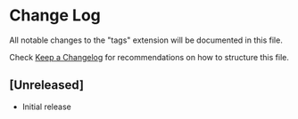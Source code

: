 # Change Log

All notable changes to the "tags" extension will be documented in this file.

Check [Keep a Changelog](http://keepachangelog.com/) for recommendations on how to structure this file.

## [Unreleased]

- Initial release